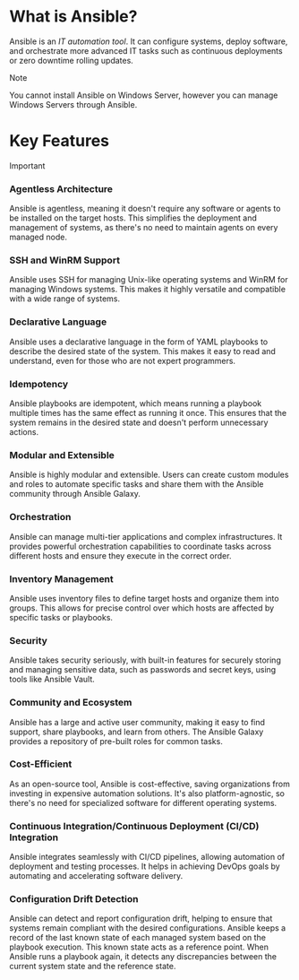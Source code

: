 # What is Ansible?
Ansible is an *IT automation tool*. It can configure systems, deploy software, and orchestrate more advanced IT tasks such as continuous deployments or zero downtime rolling updates.

> [!NOTE]
> You cannot install Ansible on Windows Server, however you can manage Windows Servers through Ansible.

# Key Features
> [!IMPORTANT]
> 
### Agentless Architecture
Ansible is agentless, meaning it doesn't require any software or agents to be installed on the target hosts. This simplifies the deployment and management of systems, as there's no need to maintain agents on every managed node.

### SSH and WinRM Support
Ansible uses SSH for managing Unix-like operating systems and WinRM for managing Windows systems. This makes it highly versatile and compatible with a wide range of systems.

### Declarative Language
Ansible uses a declarative language in the form of YAML playbooks to describe the desired state of the system. This makes it easy to read and understand, even for those who are not expert programmers.

### Idempotency
Ansible playbooks are idempotent, which means running a playbook multiple times has the same effect as running it once. This ensures that the system remains in the desired state and doesn't perform unnecessary actions.

### Modular and Extensible
Ansible is highly modular and extensible. Users can create custom modules and roles to automate specific tasks and share them with the Ansible community through Ansible Galaxy.

### Orchestration
Ansible can manage multi-tier applications and complex infrastructures. It provides powerful orchestration capabilities to coordinate tasks across different hosts and ensure they execute in the correct order.

### Inventory Management
Ansible uses inventory files to define target hosts and organize them into groups. This allows for precise control over which hosts are affected by specific tasks or playbooks.

### Security
Ansible takes security seriously, with built-in features for securely storing and managing sensitive data, such as passwords and secret keys, using tools like Ansible Vault.

### Community and Ecosystem
Ansible has a large and active user community, making it easy to find support, share playbooks, and learn from others. The Ansible Galaxy provides a repository of pre-built roles for common tasks.

### Cost-Efficient
As an open-source tool, Ansible is cost-effective, saving organizations from investing in expensive automation solutions. It's also platform-agnostic, so there's no need for specialized software for different operating systems.

### Continuous Integration/Continuous Deployment (CI/CD) Integration
Ansible integrates seamlessly with CI/CD pipelines, allowing automation of deployment and testing processes. It helps in achieving DevOps goals by automating and accelerating software delivery.

### Configuration Drift Detection
Ansible can detect and report configuration drift, helping to ensure that systems remain compliant with the desired configurations. Ansible keeps a record of the last known state of each managed system based on the playbook execution. This known state acts as a reference point. When Ansible runs a playbook again, it detects any discrepancies between the current system state and the reference state.
